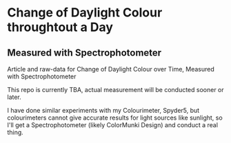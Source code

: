 # Change of Daylight Colour throughtout a Day
## Measured with Spectrophotometer

Article and raw-data for Change of Daylight Colour over Time, Measured with Spectrophotometer


This repo is currently TBA, actual measurement will be conducted sooner or later.

I have done similar experiments with my Colourimeter, Spyder5, but colourimeters cannot give accurate results for light sources like sunlight, so I'll get a Spectrophotometer (likely ColorMunki Design) and conduct a real thing.
